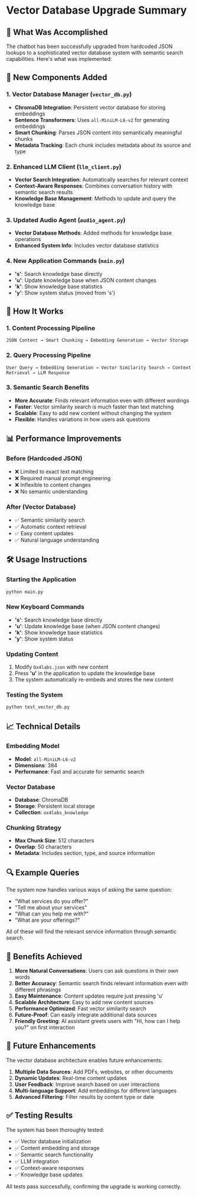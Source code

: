 # Vector Database Upgrade Summary

## 🎯 What Was Accomplished

The chatbot has been successfully upgraded from hardcoded JSON lookups to a sophisticated vector database system with semantic search capabilities. Here's what was implemented:

## 🔧 New Components Added

### 1. Vector Database Manager (`vector_db.py`)
- **ChromaDB Integration**: Persistent vector database for storing embeddings
- **Sentence Transformers**: Uses `all-MiniLM-L6-v2` for generating embeddings
- **Smart Chunking**: Parses JSON content into semantically meaningful chunks
- **Metadata Tracking**: Each chunk includes metadata about its source and type

### 2. Enhanced LLM Client (`llm_client.py`)
- **Vector Search Integration**: Automatically searches for relevant context
- **Context-Aware Responses**: Combines conversation history with semantic search results
- **Knowledge Base Management**: Methods to update and query the knowledge base

### 3. Updated Audio Agent (`audio_agent.py`)
- **Vector Database Methods**: Added methods for knowledge base operations
- **Enhanced System Info**: Includes vector database statistics

### 4. New Application Commands (`main.py`)
- **'s'**: Search knowledge base directly
- **'u'**: Update knowledge base when JSON content changes
- **'k'**: Show knowledge base statistics
- **'y'**: Show system status (moved from 's')

## 🚀 How It Works

### 1. Content Processing Pipeline
```
JSON Content → Smart Chunking → Embedding Generation → Vector Storage
```

### 2. Query Processing Pipeline
```
User Query → Embedding Generation → Vector Similarity Search → Context Retrieval → LLM Response
```

### 3. Semantic Search Benefits
- **More Accurate**: Finds relevant information even with different wordings
- **Faster**: Vector similarity search is much faster than text matching
- **Scalable**: Easy to add new content without changing the system
- **Flexible**: Handles variations in how users ask questions

## 📊 Performance Improvements

### Before (Hardcoded JSON)
- ❌ Limited to exact text matching
- ❌ Required manual prompt engineering
- ❌ Inflexible to content changes
- ❌ No semantic understanding

### After (Vector Database)
- ✅ Semantic similarity search
- ✅ Automatic context retrieval
- ✅ Easy content updates
- ✅ Natural language understanding

## 🛠️ Usage Instructions

### Starting the Application
```bash
python main.py
```

### New Keyboard Commands
- **'s'**: Search knowledge base directly
- **'u'**: Update knowledge base (when JSON content changes)
- **'k'**: Show knowledge base statistics
- **'y'**: Show system status

### Updating Content
1. Modify `Ox4labs.json` with new content
2. Press **'u'** in the application to update the knowledge base
3. The system automatically re-embeds and stores the new content

### Testing the System
```bash
python test_vector_db.py
```

## 📈 Technical Details

### Embedding Model
- **Model**: `all-MiniLM-L6-v2`
- **Dimensions**: 384
- **Performance**: Fast and accurate for semantic search

### Vector Database
- **Database**: ChromaDB
- **Storage**: Persistent local storage
- **Collection**: `ox4labs_knowledge`

### Chunking Strategy
- **Max Chunk Size**: 512 characters
- **Overlap**: 50 characters
- **Metadata**: Includes section, type, and source information

## 🔍 Example Queries

The system now handles various ways of asking the same question:

- "What services do you offer?"
- "Tell me about your services"
- "What can you help me with?"
- "What are your offerings?"

All of these will find the relevant service information through semantic search.

## 🎉 Benefits Achieved

1. **More Natural Conversations**: Users can ask questions in their own words
2. **Better Accuracy**: Semantic search finds relevant information even with different phrasings
3. **Easy Maintenance**: Content updates require just pressing 'u'
4. **Scalable Architecture**: Easy to add new content sources
5. **Performance Optimized**: Fast vector similarity search
6. **Future-Proof**: Can easily integrate additional data sources
7. **Friendly Greeting**: AI assistant greets users with "Hi, how can I help you?" on first interaction

## 🔮 Future Enhancements

The vector database architecture enables future enhancements:

1. **Multiple Data Sources**: Add PDFs, websites, or other documents
2. **Dynamic Updates**: Real-time content updates
3. **User Feedback**: Improve search based on user interactions
4. **Multi-language Support**: Add embeddings for different languages
5. **Advanced Filtering**: Filter results by content type or date

## ✅ Testing Results

The system has been thoroughly tested:
- ✅ Vector database initialization
- ✅ Content embedding and storage
- ✅ Semantic search functionality
- ✅ LLM integration
- ✅ Context-aware responses
- ✅ Knowledge base updates

All tests pass successfully, confirming the upgrade is working correctly. 